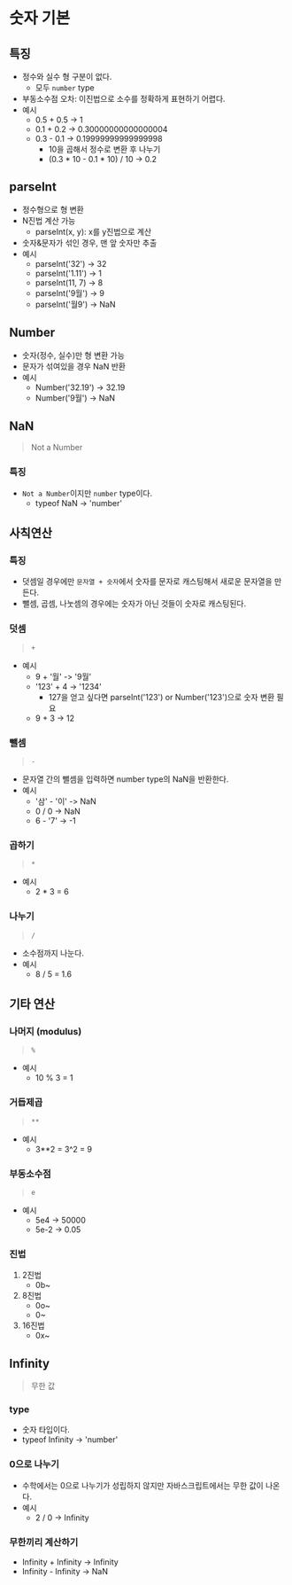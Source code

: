 # 숫자 기본

## 특징
- 정수와 실수 형 구분이 없다.
	- 모두 `number` type
- 부동소수점 오차: 이진법으로 소수를 정확하게 표현하기 어렵다.
- 예시
	- 0.5 + 0.5 -> 1
	- 0.1 + 0.2 -> 0.30000000000000004
	- 0.3 - 0.1 -> 0.19999999999999998
		- 10을 곱해서 정수로 변환 후 나누기
		- (0.3 * 10 - 0.1 * 10) / 10 -> 0.2

## parseInt
- 정수형으로 형 변환
- N진법 계산 가능
	- parseInt(x, y): x를 y진법으로 계산
- 숫자&문자가 섞인 경우, 맨 앞 숫자만 추출
- 예시
	- parseInt('32') -> 32
	- parseInt('1.11') -> 1
	- parseInt(11, 7) -> 8
	- parseInt('9월') -> 9
	- parseInt('월9') -> NaN

## Number
- 숫자(정수, 실수)만 형 변환 가능
- 문자가 섞여있을 경우 NaN 반환
- 예시
	- Number('32.19') -> 32.19
	- Number('9월') -> NaN

## NaN
> Not a Number

### 특징
- `Not a Number`이지만 `number` type이다.
	- typeof NaN -> 'number'

## 사칙연산
### 특징
- 덧셈일 경우에만 `문자열 + 숫자`에서 숫자를 문자로 캐스팅해서 새로운 문자열을 만든다.
- 뺄셈, 곱셈, 나눗셈의 경우에는 숫자가 아닌 것들이 숫자로 캐스팅된다.

### 덧셈
> `+`

- 예시
	- 9 + '월' -> '9월'
	- '123' + 4 -> '1234'
		- 127을 얻고 싶다면 parseInt('123') or Number('123')으로 숫자 변환 필요
	- 9 + 3 -> 12

### 뺄셈
> `-`

- 문자열 간의 뺄셈을 입력하면 number type의 NaN을 반환한다.
- 예시
	- '삼' - '이' -> NaN
	- 0 / 0 -> NaN
	- 6 - '7' -> -1

### 곱하기
> `*`

- 예시
  - 2 * 3 = 6

### 나누기
> `/`

- 소수점까지 나눈다.
- 예시
	- 8 / 5 = 1.6


## 기타 연산

### 나머지 (modulus)
> `%`

- 예시
	- 10 % 3 = 1

### 거듭제곱
> `**`

- 예시
	- 3**2 = 3^2 = 9

### 부동소수점
> `e`

- 예시
	- 5e4 -> 50000
	- 5e-2 -> 0.05

### 진법
1. 2진법
	- 0b~
2. 8진법
	- 0o~
	- 0~
3. 16진법
	- 0x~

## Infinity
> 무한 값

### type
- 숫자 타입이다.
- typeof Infinity -> 'number'

### 0으로 나누기
- 수학에서는 0으로 나누기가 성립하지 않지만 자바스크립트에서는 무한 값이 나온다.
- 예시
	- 2 / 0 -> Infinity

### 무한끼리 계산하기
- Infinity + Infinity -> Infinity
- Infinity - Infinity -> NaN
